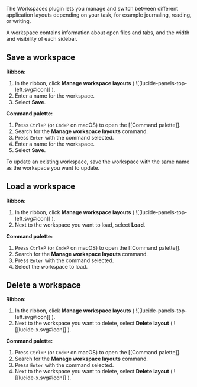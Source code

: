 The Workspaces plugin lets you manage and switch between different application layouts depending on your task, for example journaling, reading, or writing.

A workspace contains information about open files and tabs, and the width and visibility of each sidebar.

## Save a workspace

**Ribbon:**

1. In the ribbon, click **Manage workspace layouts** ( ![[lucide-panels-top-left.svg#icon]] ).
2. Enter a name for the workspace.
3. Select **Save**.

**Command palette:**

1. Press `Ctrl+P` (or `Cmd+P` on macOS) to open the [[Command palette]].
2. Search for the **Manage workspace layouts** command.
3. Press `Enter` with the command selected.
4. Enter a name for the workspace.
5. Select **Save**.

To update an existing workspace, save the workspace with the same name as the workspace you want to update.

## Load a workspace

**Ribbon:**

1. In the ribbon, click **Manage workspace layouts**  ( ![[lucide-panels-top-left.svg#icon]] ).
2. Next to the workspace you want to load, select **Load**.

**Command palette:**

1. Press `Ctrl+P` (or `Cmd+P` on macOS) to open the [[Command palette]].
2. Search for the **Manage workspace layouts** command.
3. Press `Enter` with the command selected.
4. Select the workspace to load.

## Delete a workspace

**Ribbon:**

1. In the ribbon, click **Manage workspace layouts**  ( ![[lucide-panels-top-left.svg#icon]] ).
2. Next to the workspace you want to delete, select **Delete layout** ( ![[lucide-x.svg#icon]] ).

**Command palette:**

1. Press `Ctrl+P` (or `Cmd+P` on macOS) to open the [[Command palette]].
2. Search for the **Manage workspace layouts** command.
3. Press `Enter` with the command selected.
4. Next to the workspace you want to delete, select **Delete layout** ( ![[lucide-x.svg#icon]] ).
